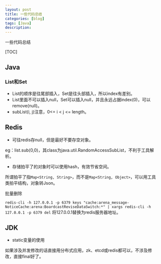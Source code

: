 ```yaml
---
layout: post
title: 一些代码总结
categories: [blog]
tags: [Java]
description: 
---
```


一些代码总结

[TOC]

## Java

### List和Set

- List的顺序是往尾部插入，Set是往头部插入，所以index有差别。
- List里面不可以插入null，Set可以插入null，并且永远占据index(0)，可以remove(null)。
- subList(i, j)注意，0<= i < j <= length。



## Redis

- 可往redis存null，但是最好不要存空对象。

eg：list.sub(0,0)，其class为java.util.RandomAccessSubList，不利于工具解析。

- 存储拍平了的对象时可以使用hash，有效节省空间。

所谓拍平了指`Map<String, String>`，而不是`Map<String, Object>`，可以用工具类拍平结构，对象转Json。

批量删除

`redis-cli -h 127.0.0.1 -p 6379 keys "cache:arena_message-NoticeCache:arena:BoardcastReviseDataSwitch:*" | xargs redis-cli -h 127.0.0.1 -p 6379 del` 将127.0.0.1替换为redis服务器地址。

## JDK

- static变量的使用

如果涉及并发修改的话直接用分布式应用，zk、etcd或redis都可以，不涉及修改，直接final好了。



